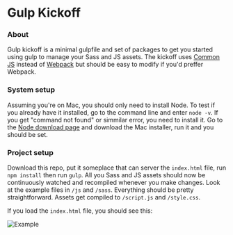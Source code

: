 # Gulp Kickoff

### About
Gulp kickoff is a minimal gulpfile and set of packages to get you started using gulp to manage your Sass and JS assets. The kickoff uses [Common JS](http://requirejs.org/docs/commonjs.html) instead of [Webpack](https://webpack.github.io/) but should be easy to modify if you'd preffer Webpack.

### System setup
Assuming you're on Mac, you should only need to install Node. To test if you already have it installed, go to the command line and enter `node -v`. If you get "command not found" or simmilar error, you need to install it. Go to the [Node download page](https://nodejs.org/en/download/) and download the Mac installer, run it and you should be set.

### Project setup
Download this repo, put it someplace that can server the `index.html` file, run `npm install` then run `gulp`. All you Sass and JS assets should now be continuously watched and recompiled whenever you make changes. Look at the example files in `/js` and `/sass`. Everything should be pretty straightforward. Assets get compiled to `/script.js` and `/style.css`.

If you load the `index.html` file, you should see this:

![Example](https://monosnap.com/file/SGOHf5XzB5HIRQVgbVjDxrs6pDmRCK.png)